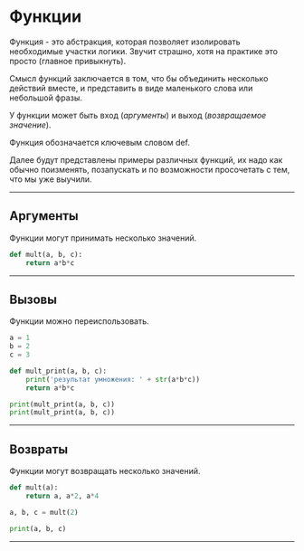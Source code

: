 # Функции

Функция - это абстракция, которая позволяет изолировать необходимые участки логики. Звучит страшно, хотя на практике это просто (главное привыкнуть).

Смысл функций заключается в том, что бы объединить несколько действий вместе, и представить в виде маленького слова или небольшой фразы.

У функции может быть вход (*аргументы*) и выход (*возвращаемое значение*).

Функция обозначается ключевым словом def.

Далее будут представлены примеры различных функций, их надо как обычно поизменять, позапускать и по возможности просочетать с тем, что мы уже выучили.

---

## Аргументы

Функции могут принимать несколько значений.

```python
def mult(a, b, c):
    return a*b*c
```

---

## Вызовы

Функции можно переиспользовать.

```python
a = 1
b = 2
c = 3

def mult_print(a, b, c):
    print('результат умножения: ' + str(a*b*c))
    return a*b*c

print(mult_print(a, b, c))
print(mult_print(a, b, c))
```

---

## Возвраты

Функции могут возвращать несколько значений. 

```python
def mult(a):
    return a, a*2, a*4

a, b, c = mult(2)

print(a, b, c)
```

---

## 